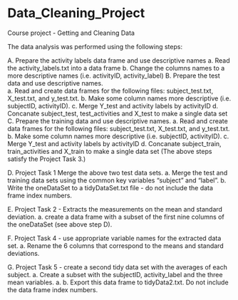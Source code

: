 Data_Cleaning_Project
=====================

Course project - Getting and Cleaning Data

The data analysis was performed using the following steps:

A.	Prepare the activity labels data frame and use descriptive names 
a.	Read the activity_labels.txt into a data frame
b.	Change the columns names to a more descriptive names (i.e. activityID, activity_label)
B.	Prepare the test data and use descriptive names.  
a.	Read and create data frames for the following files: subject_test.txt, X_test.txt, and y_test.txt.
b.	Make some column names more descriptive (i.e. subjectID, activityID).
c.	Merge Y_test and activity labels by activityID
d.	Concanate subject_test, test_activities and X_test to make a single data set
C. Prepare the training data and use descriptive names.
a.	Read and create data frames for the following files: subject_test.txt, X_test.txt, and y_test.txt.
b.	Make some column names more descriptive (i.e. subjectID, activityID).
c.	Merge Y_test and activity labels by activityID
d.	Concanate subject_train, train_activities and X_train to make a single data set
(The above steps satisfy the Project Task 3.)

D. Project Task 1 Merge the above two test data sets.
a.	Merge the test and training data sets using the common key variables “subject” and “label”.
b.	Write the oneDataSet to a tidyDataSet.txt file - do not include the data frame index numbers.

E. Project Task 2 - Extracts the measurements on the mean and standard deviation. 
a.	create a data frame with a subset of the first nine columns of the oneDataSet (see above step D).

F. Project Task 4 - use appropriate variable names for the extracted data set. 
a. Rename the 6 columns that correspond to the means and standard deviations.

G. Project Task 5 - create a second tidy data set with the averages of each subject.
a. Create a subset with the subjectID, activity_label and the three mean variables.
a.	b. Export this data frame to tidyData2.txt.  Do not include the data frame index numbers.



